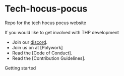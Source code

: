 # Tech-hocus-pocus


Repo for the tech hocus pocus website 



If you would like to get involved with THP development

 - Join our [discord](https://discord.gg/YmDYEV3cCh).
 - Join us on at [Polywork]
 - Read the [Code of Conduct].
 - Read the [Contribution Guidelines].


Getting started



